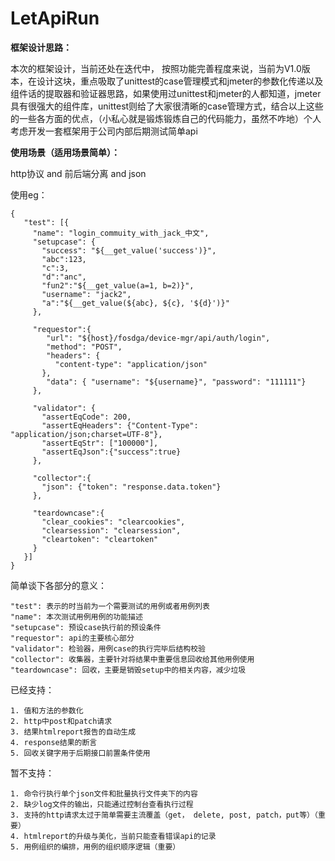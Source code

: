# LetApiRun

**框架设计思路：**

本次的框架设计，当前还处在迭代中， 按照功能完善程度来说，当前为V1.0版本，在设计这块，重点吸取了unittest的case管理模式和jmeter的参数化传递以及组件话的提取器和验证器思路，如果使用过unittest和jmeter的人都知道，jmeter具有很强大的组件库，unittest则给了大家很清晰的case管理方式，结合以上这些的一些各方面的优点，（小私心就是锻炼锻炼自己的代码能力，虽然不咋地）个人考虑开发一套框架用于公司内部后期测试简单api

**使用场景（适用场景简单）：**

http协议 and 前后端分离 and json

使用eg：
```
{
   "test": [{
     "name": "login_commuity_with_jack_中文",
     "setupcase": {
       "success": "${__get_value('success')}",
       "abc":123,
       "c":3,
       "d":"anc",
       "fun2":"${__get_value(a=1, b=2)}",
       "username": "jack2",
       "a":"${__get_value(${abc}, ${c}, '${d}')}"
     },

     "requestor":{
        "url": "${host}/fosdga/device-mgr/api/auth/login",
        "method": "POST",
        "headers": {
          "content-type": "application/json"
       },
        "data": { "username": "${username}", "password": "111111"}
     },

     "validator": {
       "assertEqCode": 200,
       "assertEqHeaders": {"Content-Type": "application/json;charset=UTF-8"},
       "assertEqStr": ["100000"],
       "assertEqJson":{"success":true}
     },

     "collector":{
       "json": {"token": "response.data.token"}
     },

     "teardowncase":{
       "clear_cookies": "clearcookies",
       "clearsession": "clearsession",
       "cleartoken": "cleartoken"
     }
   }]
}
```

简单谈下各部分的意义：
```
"test": 表示的时当前为一个需要测试的用例或者用例列表
"name": 本次测试用例用例的功能描述
"setupcase": 预设case执行前的预设条件
"requestor": api的主要核心部分
"validator": 检验器，用例case的执行完毕后结构校验
"collector": 收集器，主要针对将结果中重要信息回收给其他用例使用
"teardowncase": 回收，主要是销毁setup中的相关内容，减少垃圾
```

已经支持：

```
1. 值和方法的参数化
2. http中post和patch请求
3. 结果htmlreport报告的自动生成
4. response结果的断言
5. 回收关键字用于后期接口前置条件使用
```

暂不支持：
```
1. 命令行执行单个json文件和批量执行文件夹下的内容
2. 缺少log文件的输出，只能通过控制台查看执行过程
3. 支持的http请求太过于简单需要主流覆盖（get， delete, post, patch，put等）（重要）
4. htmlreport的升级与美化，当前只能查看错误api的记录
5. 用例组织的编排，用例的组织顺序逻辑（重要）
```


>

>